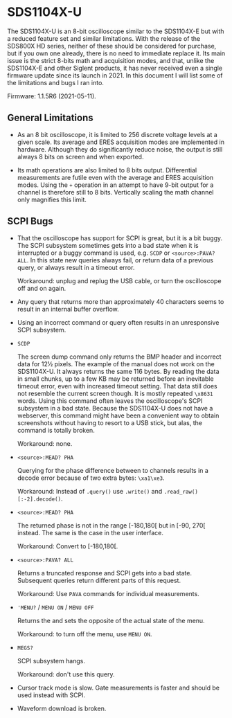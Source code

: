 # SDS1104X-U

The SDS1104X-U is an 8-bit oscilloscope similar to the SDS1104X-E but with a reduced feature set and similar limitations. With the release of the SDS800X HD series, neither of these should be considered for purchase, but if you own one already, there is no need to immediate replace it. Its main issue is the strict 8-bits math and acquisition modes, and that, unlike the SDS1104X-E and other Siglent products, it has never received even a single firmware update since its launch in 2021. In this document I will list some of the limitations and bugs I ran into.

Firmware: 1.1.5R6 (2021-05-11).

## General Limitations

- As an 8 bit oscilloscope, it is limited to 256 discrete voltage levels at a given scale. Its average and ERES acquisition modes are implemented in hardware. Although they do significantly reduce noise, the output is still always 8 bits on screen and when exported.

- Its math operations are also limited to 8 bits output. Differential measurements are futile even with the average and ERES acquisition modes. Using the `+` operation in an attempt to have 9-bit output for a channel is therefore still to 8 bits. Vertically scaling the math channel only magnifies this limit.

## SCPI Bugs

- That the oscilloscope has support for SCPI is great, but it is a bit buggy. The SCPI subsystem sometimes gets into a bad state when it is interrupted or a buggy command is used, e.g. `SCDP` or `<source>:PAVA? ALL`. In this state new queries always fail, or return data of a previous query, or always result in a timeout error.

	Workaround: unplug and replug the USB cable, or turn the oscilloscope off and on again.

- Any query that returns more than approximately 40 characters seems to result in an internal buffer overflow.

- Using an incorrect command or query often results in an unresponsive SCPI subsystem.

- `SCDP`

	The screen dump command only returns the BMP header and incorrect data for 12½ pixels. The example of the manual does not work on the SDS1104X-U. It always returns the same 116 bytes. By reading the data in small chunks, up to a few KB may be returned before an inevitable timeout error, even with increased timeout setting. That data still does not resemble the current screen though. It is mostly repeated `\x8631` words. Using this command often leaves the oscilloscope's SCPI subsystem in a bad state. Because the SDS1104X-U does not have a webserver, this command might have been a convenient way to obtain screenshots without having to resort to a USB stick, but alas, the command is totally broken.
	
	Workaround: none.

- `<source>:MEAD? PHA`

	Querying for the phase difference between to channels results in a decode error because of two extra bytes: `\xa1\xe3`.
	
	Workaround: Instead of `.query()` use `.write()` and `.read_raw()[:-2].decode()`.

- `<source>:MEAD? PHA`

	The returned phase is not in the range [-180,180[ but in [-90, 270[ instead. The same is the case in the user interface.
	
	Workaround: Convert to [-180,180[.

- `<source>:PAVA? ALL`

	Returns a truncated response and SCPI gets into a bad state. Subsequent queries return different parts of this request.

	Workaround: Use `PAVA` commands for individual measurements.

- `'MENU?` / `MENU ON` / `MENU OFF`

	Returns the and sets the opposite of the actual state of the menu.

	Workaround: to turn off the menu, use `MENU ON`.

- `MEGS?`

	SCPI subsystem hangs.
	
	Workaround: don't use this query.

- Cursor track mode is slow. Gate measurements is faster and should be used instead with SCPI.

- Waveform download is broken.